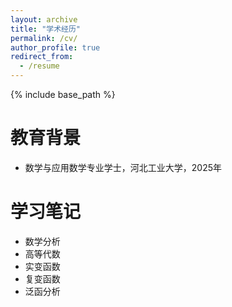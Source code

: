 ```yaml
---
layout: archive
title: "学术经历"
permalink: /cv/
author_profile: true
redirect_from:
  - /resume
---
```


{% include base_path %}

# 教育背景

- 数学与应用数学专业学士，河北工业大学，2025年

# 学习笔记

- 数学分析
- 高等代数
- 实变函数
- 复变函数
- 泛函分析
